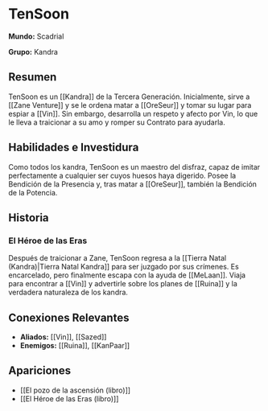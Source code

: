 # TenSoon

**Mundo:** Scadrial

**Grupo:** Kandra

## Resumen

TenSoon es un [[Kandra]] de la Tercera Generación. Inicialmente, sirve a [[Zane Venture]] y se le ordena matar a [[OreSeur]] y tomar su lugar para espiar a [[Vin]]. Sin embargo, desarrolla un respeto y afecto por Vin, lo que le lleva a traicionar a su amo y romper su Contrato para ayudarla.

## Habilidades e Investidura

Como todos los kandra, TenSoon es un maestro del disfraz, capaz de imitar perfectamente a cualquier ser cuyos huesos haya digerido. Posee la Bendición de la Presencia y, tras matar a [[OreSeur]], también la Bendición de la Potencia.

## Historia

### El Héroe de las Eras

Después de traicionar a Zane, TenSoon regresa a la [[Tierra Natal (Kandra)|Tierra Natal Kandra]] para ser juzgado por sus crímenes. Es encarcelado, pero finalmente escapa con la ayuda de [[MeLaan]]. Viaja para encontrar a [[Vin]] y advertirle sobre los planes de [[Ruina]] y la verdadera naturaleza de los kandra.

## Conexiones Relevantes

*   **Aliados:** [[Vin]], [[Sazed]]
*   **Enemigos:** [[Ruina]], [[KanPaar]]

## Apariciones

*   [[El pozo de la ascensión (libro)]]
*   [[El Héroe de las Eras (libro)]]